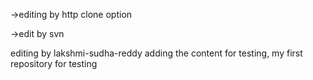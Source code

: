 
->editing by http clone option

->edit by svn 

 editing by lakshmi-sudha-reddy
adding the content for testing,
my first repository for testing

